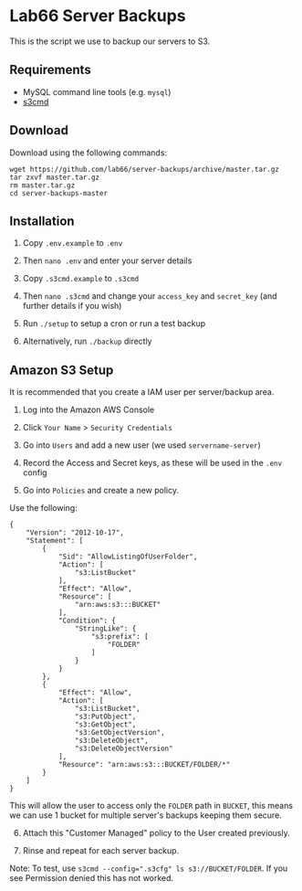 # Lab66 Server Backups

This is the script we use to backup our servers to S3.

## Requirements

* MySQL command line tools (e.g. `mysql`)
* [s3cmd](http://s3tools.org/s3cmd)

## Download

Download using the following commands:

    wget https://github.com/lab66/server-backups/archive/master.tar.gz
    tar zxvf master.tar.gz
    rm master.tar.gz
    cd server-backups-master

## Installation

1. Copy `.env.example` to `.env`

2. Then `nano .env` and enter your server details

3. Copy `.s3cmd.example` to `.s3cmd`

4. Then `nano .s3cmd` and change your `access_key` and `secret_key` (and further details if you wish)

5. Run `./setup` to setup a cron or run a test backup

6. Alternatively, run `./backup` directly

## Amazon S3 Setup

It is recommended that you create a IAM user per server/backup area.

1. Log into the Amazon AWS Console

2. Click `Your Name` > `Security Credentials`

3. Go into `Users` and add a new user (we used `servername-server`)

4. Record the Access and Secret keys, as these will be used in the `.env` config

5. Go into `Policies` and create a new policy.

Use the following:

    {
        "Version": "2012-10-17",
        "Statement": [
            {
                "Sid": "AllowListingOfUserFolder",
                "Action": [
                    "s3:ListBucket"
                ],
                "Effect": "Allow",
                "Resource": [
                    "arn:aws:s3:::BUCKET"
                ],
                "Condition": {
                    "StringLike": {
                        "s3:prefix": [
                            "FOLDER"
                        ]
                    }
                }
            },
            {
                "Effect": "Allow",
                "Action": [
                    "s3:ListBucket",
                    "s3:PutObject",
                    "s3:GetObject",
                    "s3:GetObjectVersion",
                    "s3:DeleteObject",
                    "s3:DeleteObjectVersion"
                ],
                "Resource": "arn:aws:s3:::BUCKET/FOLDER/*"
            }
        ]
    }

This will allow the user to access only the `FOLDER` path in `BUCKET`, this means we can use 1 bucket for multiple server's backups keeping them secure.

6. Attach this "Customer Managed" policy to the User created previously.

7. Rinse and repeat for each server backup.

Note: To test, use `s3cmd --config=".s3cfg" ls s3://BUCKET/FOLDER`. If you see Permission denied this has not worked.